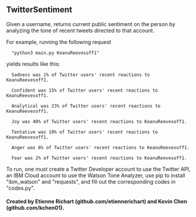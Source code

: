 ## TwitterSentiment


Given a username, returns current public sentiment on the person by analyzing the tone of recent tweets directed to that account.

For example, running the following request

      "python3 main.py KeanuReevesoff1"
      
yields results like this:

  
      Sadness was 1% of Twitter users' recent reactions to KeanuReevesoff1.

      Confident was 15% of Twitter users' recent reactions to KeanuReevesoff1.

      Analytical was 23% of Twitter users' recent reactions to KeanuReevesoff1.

      Joy was 40% of Twitter users' recent reactions to KeanuReevesoff1.

      Tentative was 10% of Twitter users' recent reactions to KeanuReevesoff1.

      Anger was 6% of Twitter users' recent reactions to KeanuReevesoff1.

      Fear was 2% of Twitter users' recent reactions to KeanuReevesoff1.


To run, one must create a Twitter Developer account to use the Twitter API, an IBM Cloud account to use the Watson Tone Analyzer, use pip to install "ibm_watson" and "requests", and fill out the corresponding codes in "codes.py".


#### Created by Etienne Richart (github.com/etiennerichart) and Kevin Chen (github.com/kchen01).
